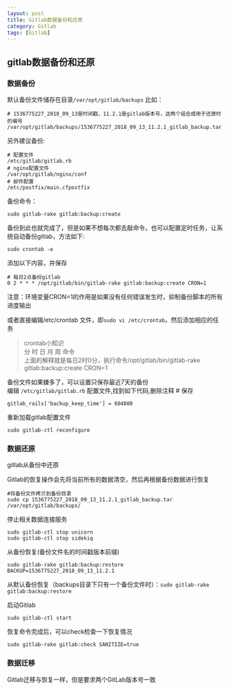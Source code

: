 ```yaml
---
layout: post
title: Gitlab数据备份和还原
category: Gitlab
tags: [Gitlab]
---
```



## gitlab数据备份和还原

### 数据备份

默认备份文件储存在目录`/var/opt/gitlab/backups`
比如：
```
# 1536775227_2018_09_13是时间戳，11.2.1是gitlab版本号，这两个组合成用于还原时的编号
/var/opt/gitlab/backups/1536775227_2018_09_13_11.2.1_gitlab_backup.tar
```

另外建议备份:

```
# 配置文件
/etc/gitlab/gitlab.rb
# nginx配置文件
/var/opt/gitlab/nginx/conf
# 邮件配置
/etc/postfix/main.cfpostfix
```

备份命令：
```shell
sudo gitlab-rake gitlab:backup:create
```
备份到此也就完成了，但是如果不想每次都去敲命令，也可以配置定时任务，让系统自动备份gitlab，方法如下:
```shell
sudo crontab -e
```
添加以下内容，并保存
```shell
# 每日2点备份gitlab
0 2 * * * /opt/gitlab/bin/gitlab-rake gitlab:backup:create CRON=1
```

注意：环境变量CRON=1的作用是如果没有任何错误发生时，抑制备份脚本的所有进度输出  

或者直接编辑/etc/crontab 文件，即`sudo vi /etc/crontab`，然后添加相应的任务

> crontab小知识  
> 分 时 日 月 周 命令  
> 上面的解释就是每日2时0分，执行命令/opt/gitlab/bin/gitlab-rake gitlab:backup:create CRON=1  


备份文件如果嫌多了，可以设置只保存最近7天的备份  
编辑 `/etc/gitlab/gitlab.rb` 配置文件,找到如下代码,删除注释 #  保存 
```shell
gitlab_rails['backup_keep_time'] = 604800
```
重新加载gitlab配置文件
```shell
sudo gitlab-ctl reconfigure
```

### 数据还原
gitlab从备份中还原

Gitlab的恢复操作会先将当前所有的数据清空，然后再根据备份数据进行恢复
```shell
#将备份文件拷贝到备份目录
sudo cp 1536775227_2018_09_13_11.2.1_gitlab_backup.tar /var/opt/gitlab/backups/ 
```

停止相关数据连接服务
```shell
sudo gitlab-ctl stop unicorn
sudo gitlab-ctl stop sidekiq
```

从备份恢复(备份文件名的时间戳版本前缀)
```shell
sudo gitlab-rake gitlab:backup:restore BACKUP=1536775227_2018_09_13_11.2.1
```
从默认备份恢复（backups目录下只有一个备份文件时）：`sudo gitlab-rake gitlab:backup:restore`

启动Gitlab
```shell
sudo gitlab-ctl start
```

恢复命令完成后，可以check检查一下恢复情况
```shell
sudo gitlab-rake gitlab:check SANITIZE=true
```
### 数据迁移
Gitlab迁移与恢复一样，但是要求两个GitLab版本号一致


